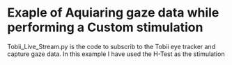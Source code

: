 # Exaple of Aquiaring gaze data while performing a Custom stimulation 

Tobii_Live_Stream.py is the code to subscrib to the Tobii eye tracker and capture gaze data. 
In this example I have used the H-Test as the stimulation
